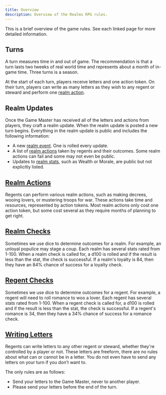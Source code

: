 ```yaml
---
title: Overview
description: Overview of the Realms RPG rules.
---
```


This is a brief overview of the game rules. See each linked page for more detailed information.

## Turns
A turn measures time in and out of game. The recommendation is that a turn lasts two tweeks of real world time and represents about a month of in-game time. Three turns is a season. 

At the start of each turn, players receive letters and one action token. On their turn, players can write as many letters as they wish to any regent or steward and perform one [realm action](/rules/realm-actions).

## Realm Updates
Once the Game Master has received all of the letters and actions from players, they craft a realm update. When the realm update is posted a new turn begins. Everything in the realm update is public and includes the following information:
- A new [realm event](/rules/realm-events). One is rolled every update.
- A list of [realm actions](/rules/realm-actions) taken by regents and their outcomes. Some realm actions can fail and some may not even be public.
- Updates to [realm stats](/rules/realm-checks#stats), such as Wealth or Morale, are public but not explicitly listed.

## [Realm Actions](/rules/realm-actions)
Regents can perform various realm actions, such as making decrees, wooing lovers, or mustering troops for war. These actions take time and resources, represented by action tokens. Most realm actions only cost one action token, but some cost several as they require months of planning to get right.

## [Realm Checks](/rules/realm-checks)
Sometimes we use dice to determine outcomes for a realm. For example, an unloyal populice may stage a coup. Each realm has several stats rated from 1-100. When a realm check is called for, a d100 is rolled and if the result is less than the stat, the check is successful. If a realm's loyalty is 84, then they have an 84% chance of success for a loyalty check.

## [Regent Checks](/rules/regent-checks)
Sometimes we use dice to determine outcomes for a regent. For example, a regent will need to roll romance to woo a lover. Each regent has several stats rated from 1-100. When a regent check is called for, a d100 is rolled and if the result is less than the stat, the check is successful. If a regent's romance is 34, then they have a 34% chance of success for a romance check.

## [Writing Letters](/rules/writing-letters)
Regents can write letters to any other regent or steward, whether they're controlled by a player or not. These letters are freeform, there are *no* rules about what can or cannot be in a letter. You do not even have to send any letters on your turn if you don't want to.

The only rules are as follows:
- Send your letters to the Game Master, never to another player.
- Please send your letters before the end of the turn.